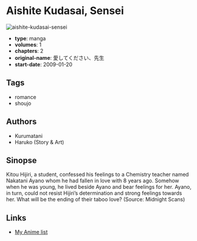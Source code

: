 # Aishite Kudasai, Sensei

![aishite-kudasai-sensei](https://cdn.myanimelist.net/images/manga/1/33538.jpg)

-   **type**: manga
-   **volumes**: 1
-   **chapters**: 2
-   **original-name**: 愛してください、先生
-   **start-date**: 2009-01-20

## Tags

-   romance
-   shoujo

## Authors

-   Kurumatani
-   Haruko (Story & Art)

## Sinopse

Kitou Hijiri, a student, confessed his feelings to a Chemistry teacher named Nakatani Ayano whom he had fallen in love with 8 years ago. Somehow when he was young, he lived beside Ayano and bear feelings for her. Ayano, in turn, could not resist Hijiri’s determination and strong feelings towards her. What will be the ending of their taboo love?
(Source: Midnight Scans)

## Links

-   [My Anime list](https://myanimelist.net/manga/20958/Aishite_Kudasai_Sensei)
